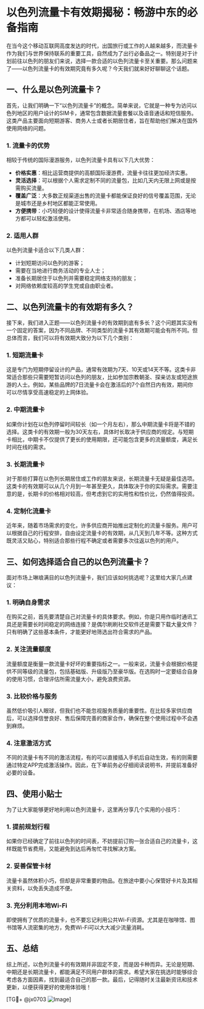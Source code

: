 # 以色列流量卡有效期揭秘：畅游中东的必备指南

在当今这个移动互联网高度发达的时代，出国旅行或工作的人越来越多，而流量卡作为我们与世界保持联系的重要工具，自然成为了出行必备品之一。特别是对于计划前往以色列的朋友们来说，选择一款合适的以色列流量卡至关重要。那么问题来了——以色列流量卡的有效期究竟有多久呢？今天我们就来好好聊聊这个话题。

## 一、什么是以色列流量卡？

首先，让我们明确一下“以色列流量卡”的概念。简单来说，它就是一种专为访问以色列地区的用户设计的SIM卡，通常包含数据流量套餐以及语音通话和短信服务。这类产品主要面向短期游客、商务人士或者长期居住者，旨在帮助他们解决在国外使用网络的问题。

### 1. 流量卡的优势
相较于传统的国际漫游服务，以色列流量卡具有以下几大优势：
- **价格实惠**：相比运营商提供的高额国际漫游费，流量卡往往更加经济实惠。
- **灵活选择**：可以根据个人需求定制不同的流量包，比如几天内无限上网或是按需购买流量。
- **覆盖广泛**：大多数正规渠道出售的流量卡都能保证良好的信号覆盖范围，无论是城市还是乡村地区都能正常使用。
- **方便携带**：小巧轻便的设计使得流量卡非常适合随身携带，在机场、酒店等地方都可以轻松激活使用。

### 2. 适用人群
以色列流量卡适合以下几类人群：
- 计划短期访问以色列的游客；
- 需要在当地进行商务活动的专业人士；
- 准备长期居住于以色列并需要稳定网络支持的朋友；
- 对网络依赖度较高的学生党或自由职业者。

## 二、以色列流量卡的有效期有多久？

接下来，我们进入正题——以色列流量卡的有效期到底有多长？这个问题其实没有一个固定的答案，因为不同品牌、不同类型的流量卡其有效期可能会有所不同。但总体而言，我们可以将有效期大致分为以下几个类别：

### 1. 短期流量卡
这是专门为短期停留设计的产品，通常有效期为7天、10天或14天不等。这类卡非常适合那些只需要短暂访问以色列的朋友，比如参加宗教朝圣、探亲访友或短途旅游的人士。例如，某些品牌的7日流量卡会在激活后的7个自然日内有效，期间你可以尽情享受高速稳定的上网体验。

### 2. 中期流量卡
如果你计划在以色列停留时间较长（如一个月左右），那么中期流量卡将是不错的选择。这类卡的有效期一般为30天左右，具体时长取决于供应商的规定。与短期卡相比，中期卡不仅提供了更长的使用期限，还可能包含更多的流量额度，满足长时间在线的需求。

### 3. 长期流量卡
对于那些打算在以色列长期居住或工作的朋友来说，长期流量卡无疑是最佳选项。这类卡的有效期可以从几个月到一年甚至更久，具体取决于你的实际需求。需要注意的是，长期卡的价格相对较高，但考虑到它的实用性和性价比，仍然值得投资。

### 4. 定制化流量卡
近年来，随着市场需求的变化，许多供应商开始推出定制化的流量卡服务。用户可以根据自己的行程安排，自由设定流量卡的有效期，从几天到几年不等。这种方式既灵活又贴心，特别适合那些行程不确定或者需要多次往返以色列的用户。

## 三、如何选择适合自己的以色列流量卡？

面对市场上琳琅满目的以色列流量卡，我们应该如何挑选呢？这里给大家几点建议：

### 1. 明确自身需求
在购买之前，首先要清楚自己对流量卡的具体要求。例如，你是只用作临时通讯工具还是需要长时间稳定的网络连接？是偶尔刷刷社交软件还是需要下载大量文件？只有明确了这些基本条件，才能更好地筛选出符合需求的产品。

### 2. 关注流量额度
流量额度是衡量一款流量卡好坏的重要指标之一。一般来说，流量卡会根据价格提供不同等级的流量包，包括基础版、升级版乃至豪华版。在选购时一定要结合自身的使用习惯，合理评估所需流量大小，避免浪费资源。

### 3. 比较价格与服务
虽然低价吸引人眼球，但我们也不能忽视服务质量的重要性。在比较多家供应商后，可以选择信誉良好、售后保障完善的商家合作，确保在整个使用过程中不会遇到麻烦。

### 4. 注意激活方式
不同的流量卡有不同的激活流程，有的可以直接插入手机后自动生效，有的则需要通过特定APP完成激活操作。因此，在下单前务必仔细阅读说明书，并提前准备好必要的设备。

## 四、使用小贴士

为了让大家能够更好地利用以色列流量卡，这里再分享几个实用的小技巧：

### 1. 提前规划行程
如果你已经确定了前往以色列的时间表，不妨提前订购一张合适自己的流量卡，这样既能节省费用，又能避免到达后再匆忙寻找解决方案。

### 2. 妥善保管卡材
流量卡虽然体积小巧，但却是非常重要的物品。在旅途中要小心保管好卡片及其相关资料，以免丢失造成不便。

### 3. 充分利用本地Wi-Fi
即使拥有了优质的流量卡，也不要忘记利用公共Wi-Fi资源。尤其是在咖啡馆、图书馆等人流密集的地方，免费Wi-Fi可以大大减少流量消耗。

## 五、总结

综上所述，以色列流量卡的有效期并非固定不变，而是因卡种而异。无论是短期、中期还是长期流量卡，都能满足不同用户群体的需求。希望大家在挑选时能够综合考虑各方面因素，找到最适合自己的那一款。最后，记得随时关注最新资讯和技术更新，以便获得更好的使用体验哦！

[TG💪+ @jx0703 ![Image](https://github.com/user-attachments/assets/dbca1d08-cadb-493c-b0ec-ad6f7a83f270)]
